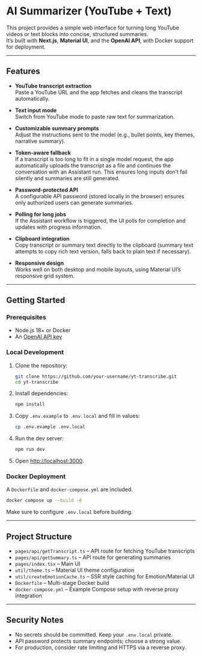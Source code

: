 # AI Summarizer (YouTube + Text)

This project provides a simple web interface for turning long YouTube videos or text blocks into concise, structured summaries.  
It’s built with **Next.js**, **Material UI**, and the **OpenAI API**, with Docker support for deployment.

---

## Features

- **YouTube transcript extraction**  
  Paste a YouTube URL and the app fetches and cleans the transcript automatically.

- **Text input mode**  
  Switch from YouTube mode to paste raw text for summarization.

- **Customizable summary prompts**  
  Adjust the instructions sent to the model (e.g., bullet points, key themes, narrative summary).

- **Token-aware fallback**  
  If a transcript is too long to fit in a single model request, the app automatically uploads the transcript as a file and continues the conversation with an Assistant run.  This ensures long inputs don’t fail silently and summaries are still generated.

- **Password-protected API**  
  A configurable API password (stored locally in the browser) ensures only authorized users can generate summaries.

- **Polling for long jobs**  
  If the Assistant workflow is triggered, the UI polls for completion and updates with progress information.

- **Clipboard integration**  
  Copy transcript or summary text directly to the clipboard (summary text attempts to copy rich text version, falls back to plain text if necessary).

- **Responsive design**  
  Works well on both desktop and mobile layouts, using Material UI’s responsive grid system.

---

## Getting Started

### Prerequisites

- Node.js 18+ or Docker
- An [OpenAI API key](https://platform.openai.com/)

### Local Development

1. Clone the repository:

   ```bash
   git clone https://github.com/your-username/yt-transcribe.git
   cd yt-transcribe
   ```

2. Install dependencies:

   ```bash
   npm install
   ```

3. Copy `.env.example` to `.env.local` and fill in values:

   ```bash
   cp .env.example .env.local
   ```

4. Run the dev server:

   ```bash
   npm run dev
   ```

5. Open [http://localhost:3000](http://localhost:3000).

### Docker Deployment

A `Dockerfile` and `docker-compose.yml` are included.

```bash
docker compose up --build -d
```

Make sure to configure `.env.local` before building.

---

## Project Structure

- `pages/api/getTranscript.ts` – API route for fetching YouTube transcripts  
- `pages/api/getSummary.ts` – API route for generating summaries  
- `pages/index.tsx` – Main UI  
- `util/theme.ts` – Material UI theme configuration  
- `util/createEmotionCache.ts` – SSR style caching for Emotion/Material UI  
- `Dockerfile` – Multi-stage Docker build  
- `docker-compose.yml` – Example Compose setup with reverse proxy integration  

---

## Security Notes

- No secrets should be committed. Keep your `.env.local` private.  
- API password protects summary endpoints; choose a strong value.  
- For production, consider rate limiting and HTTPS via a reverse proxy.  
